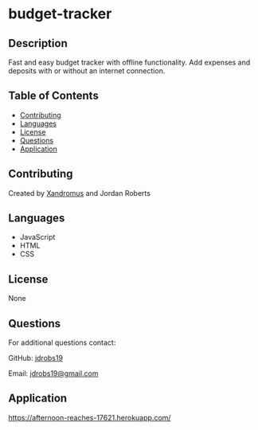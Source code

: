 # budget-tracker

## Description
Fast and easy budget tracker with offline functionality. Add expenses and deposits with or without an internet connection.

## Table of Contents

* [Contributing](#contributing)
* [Languages](#languages)
* [License](#license)
* [Questions](#questions)
* [Application](#application)

## Contributing
Created by [Xandromus](https://github.com/coding-boot-camp/symmetrical-bassoon) and Jordan Roberts

## Languages
* JavaScript
* HTML
* CSS

## License
None

## Questions

For additional questions contact: 

GitHub: [jdrobs19](https://github.com/jdrobs19)

Email: jdrobs19@gmail.com

## Application
https://afternoon-reaches-17621.herokuapp.com/
